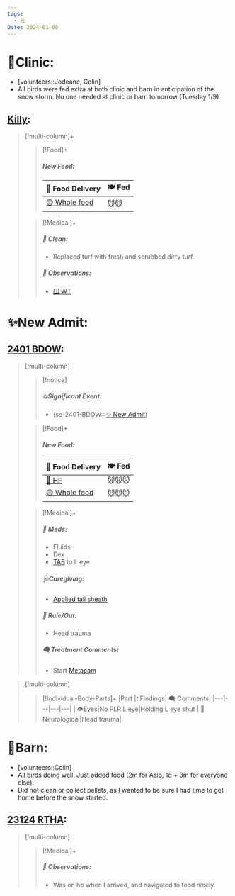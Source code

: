 ```yaml
---
tags:
  - 🗒️
Date: 2024-01-08
---
```


# 🏥Clinic:
- [volunteers::Jodeane, Colin]
- All birds were fed extra at both clinic and barn in anticipation of the snow storm. No one needed at clinic or barn tomorrow (Tuesday 1/9)

## [Killy](../RARE%20Birds/Ed%20Birds/Killy.md):
> [!multi-column]+
>
>> [!Food]+
>> ##### New Food:
>> |🚚 Food Delivery| 🍽️ Fed|
>> |---|---|
>>|[🟡 Whole food](../Admin/Codes/Whole%20food.md)|🐭🐭
>
>> [!Medical]+
>>##### 🫧 Clean:
>> - Replaced turf with fresh and scrubbed dirty turf.
>>
>> ##### 🔭 Observations:
>> - [🪟 WT](../Admin/Codes/Window%20time.md)

# ✨New Admit:

## [2401 BDOW](../RARE%20Birds/2401%20BDOW.md):
> [!multi-column]
>
>> [!notice]
>> ##### 💥Significant Event:
>> - (se-2401-BDOW:: [✨ New Admit](../Admin/Codes/New%20Admit.md))
>
>> [!Food]+
>> ##### New Food:
>> |🚚 Food Delivery| 🍽️ Fed|
>> |---|---|
>>|[🫱 HF](../Admin/Codes/Handfed.md)|🐭🐭🐭|
>>|[🟡 Whole food](../Admin/Codes/Whole%20food.md)|🐭🐭🐭|
>
>> [!Medical]+
>> ##### 💊 Meds:
>> - Fluids
>> - Dex
>> - [TAB](../Admin/Codes/Medication/Triple%20Antibiotic.md) to L eye
>>
>> ##### 🩺Caregiving:
>> - [Applied tail sheath](../Admin/Codes/Applied%20tail%20sheath.md)
>>
>>##### 🥼 Rule/Out:
>>- Head trauma
>>
>> ##### 🗨️ Treatment Comments:
>> - Start [Metacam](../Admin/Codes/Medication/Metacam.md)
>

> [!multi-column]
>
>> [!Individual-Body-Parts]+
>>|Part |❗ Findings| 🗨️ Comments|
>>|---|---|---|---|
>>| 👁️Eyes|No PLR L eye|Holding L eye shut
>>| 🧠 Neurological|Head trauma|
>>

# 🏡Barn:
- [volunteers::Colin]
- All birds doing well. Just added food (2m for Asio, 1q + 3m for everyone else).
- Did not clean or collect pellets, as I wanted to be sure I had time to get home before the snow started.

## [23124 RTHA](../RARE%20Birds/23124%20RTHA.md):
> [!multi-column]
>
>> [!Medical]+
>> ##### 🔭 Observations:
>> - Was on hp when I arrived, and navigated to food nicely.

